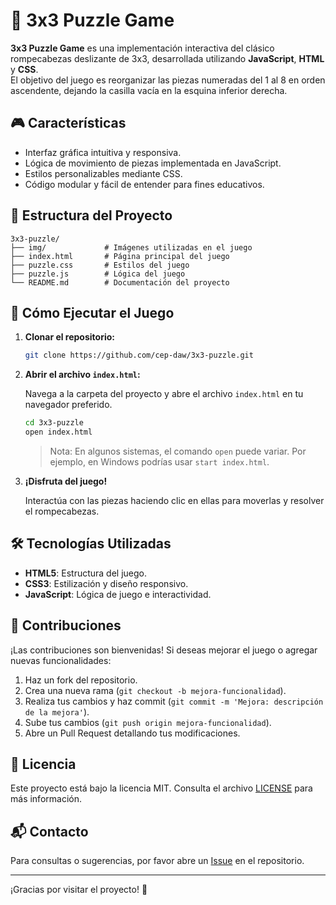 # 🧩 3x3 Puzzle Game

**3x3 Puzzle Game** es una implementación interactiva del clásico rompecabezas deslizante de 3x3, desarrollada utilizando **JavaScript**, **HTML** y **CSS**. <br>
El objetivo del juego es reorganizar las piezas numeradas del 1 al 8 en orden ascendente, dejando la casilla vacía en la esquina inferior derecha.

## 🎮 Características

- Interfaz gráfica intuitiva y responsiva.
- Lógica de movimiento de piezas implementada en JavaScript.
- Estilos personalizables mediante CSS.
- Código modular y fácil de entender para fines educativos.

## 🧱 Estructura del Proyecto
```
3x3-puzzle/
├── img/             # Imágenes utilizadas en el juego
├── index.html       # Página principal del juego
├── puzzle.css       # Estilos del juego
├── puzzle.js        # Lógica del juego
└── README.md        # Documentación del proyecto
```
## 🚀 Cómo Ejecutar el Juego

1. **Clonar el repositorio:**

   ```bash
   git clone https://github.com/cep-daw/3x3-puzzle.git

2. **Abrir el archivo `index.html`:**

   Navega a la carpeta del proyecto y abre el archivo `index.html` en tu navegador preferido.

   ```bash
   cd 3x3-puzzle
   open index.html
   ```

   > Nota: En algunos sistemas, el comando `open` puede variar. Por ejemplo, en Windows podrías usar `start index.html`.

3. **¡Disfruta del juego!**

   Interactúa con las piezas haciendo clic en ellas para moverlas y resolver el rompecabezas.

## 🛠️ Tecnologías Utilizadas

* **HTML5**: Estructura del juego.
* **CSS3**: Estilización y diseño responsivo.
* **JavaScript**: Lógica de juego e interactividad.

## 🤝 Contribuciones

¡Las contribuciones son bienvenidas! Si deseas mejorar el juego o agregar nuevas funcionalidades:

1. Haz un fork del repositorio.
2. Crea una nueva rama (`git checkout -b mejora-funcionalidad`).
3. Realiza tus cambios y haz commit (`git commit -m 'Mejora: descripción de la mejora'`).
4. Sube tus cambios (`git push origin mejora-funcionalidad`).
5. Abre un Pull Request detallando tus modificaciones.

## 📄 Licencia

Este proyecto está bajo la licencia MIT. Consulta el archivo [LICENSE](LICENSE) para más información.

## 📬 Contacto

Para consultas o sugerencias, por favor abre un [Issue](https://github.com/cep-daw/3x3-puzzle/issues) en el repositorio.

---

¡Gracias por visitar el proyecto! 🎉
